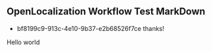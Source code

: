 ## OpenLocalization Workflow Test MarkDown
* bf8199c9-913c-4e10-9b37-e2b68526f7ce 
thanks!

Hello world
